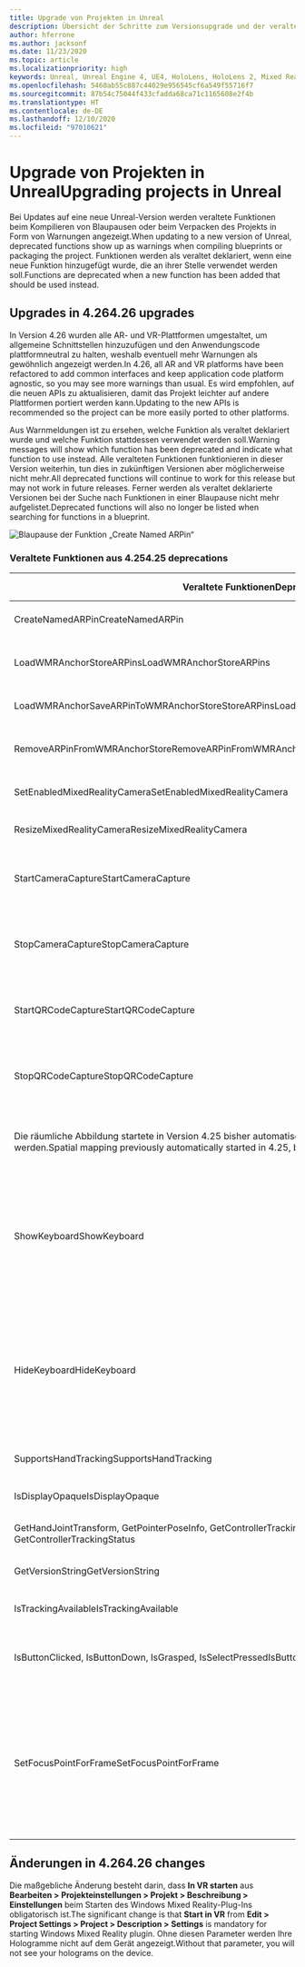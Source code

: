 ```yaml
---
title: Upgrade von Projekten in Unreal
description: Übersicht der Schritte zum Versionsupgrade und der veralteten APIs in Unreal-Projekten.
author: hferrone
ms.author: jacksonf
ms.date: 11/23/2020
ms.topic: article
ms.localizationpriority: high
keywords: Unreal, Unreal Engine 4, UE4, HoloLens, HoloLens 2, Mixed Reality, Entwicklung, Dokumentation, Leitfäden, Features, Mixed Reality-Headset, Windows Mixed Reality-Headset, Virtual Reality-Headset, Portieren, Upgrade
ms.openlocfilehash: 5460ab55c887c44029e956545cf6a549f55716f7
ms.sourcegitcommit: 87b54c75044f433cfadda68ca71c1165608e2f4b
ms.translationtype: HT
ms.contentlocale: de-DE
ms.lasthandoff: 12/10/2020
ms.locfileid: "97010621"
---
```

# <a name="upgrading-projects-in-unreal"></a><span data-ttu-id="176a1-104">Upgrade von Projekten in Unreal</span><span class="sxs-lookup"><span data-stu-id="176a1-104">Upgrading projects in Unreal</span></span>

<span data-ttu-id="176a1-105">Bei Updates auf eine neue Unreal-Version werden veraltete Funktionen beim Kompilieren von Blaupausen oder beim Verpacken des Projekts in Form von Warnungen angezeigt.</span><span class="sxs-lookup"><span data-stu-id="176a1-105">When updating to a new version of Unreal, deprecated functions show up as warnings when compiling blueprints or packaging the project.</span></span>  <span data-ttu-id="176a1-106">Funktionen werden als veraltet deklariert, wenn eine neue Funktion hinzugefügt wurde, die an ihrer Stelle verwendet werden soll.</span><span class="sxs-lookup"><span data-stu-id="176a1-106">Functions are deprecated when a new function has been added that should be used instead.</span></span> 

## <a name="426-upgrades"></a><span data-ttu-id="176a1-107">Upgrades in 4.26</span><span class="sxs-lookup"><span data-stu-id="176a1-107">4.26 upgrades</span></span>
 
<span data-ttu-id="176a1-108">In Version 4.26 wurden alle AR- und VR-Plattformen umgestaltet, um allgemeine Schnittstellen hinzuzufügen und den Anwendungscode plattformneutral zu halten, weshalb eventuell mehr Warnungen als gewöhnlich angezeigt werden.</span><span class="sxs-lookup"><span data-stu-id="176a1-108">In 4.26, all AR and VR platforms have been refactored to add common interfaces and keep application code platform agnostic, so you may see more warnings than usual.</span></span>  <span data-ttu-id="176a1-109">Es wird empfohlen, auf die neuen APIs zu aktualisieren, damit das Projekt leichter auf andere Plattformen portiert werden kann.</span><span class="sxs-lookup"><span data-stu-id="176a1-109">Updating to the new APIs is recommended so the project can be more easily ported to other platforms.</span></span>

<span data-ttu-id="176a1-110">Aus Warnmeldungen ist zu ersehen, welche Funktion als veraltet deklariert wurde und welche Funktion stattdessen verwendet werden soll.</span><span class="sxs-lookup"><span data-stu-id="176a1-110">Warning messages will show which function has been deprecated and indicate what function to use instead.</span></span>  <span data-ttu-id="176a1-111">Alle veralteten Funktionen funktionieren in dieser Version weiterhin, tun dies in zukünftigen Versionen aber möglicherweise nicht mehr.</span><span class="sxs-lookup"><span data-stu-id="176a1-111">All deprecated functions will continue to work for this release but may not work in future releases.</span></span>  <span data-ttu-id="176a1-112">Ferner werden als veraltet deklarierte Versionen bei der Suche nach Funktionen in einer Blaupause nicht mehr aufgelistet.</span><span class="sxs-lookup"><span data-stu-id="176a1-112">Deprecated functions will also no longer be listed when searching for functions in a blueprint.</span></span>

![Blaupause der Funktion „Create Named ARPin“](images/unreal-porting-img-01.png)

### <a name="425-deprecations"></a><span data-ttu-id="176a1-114">Veraltete Funktionen aus 4.25</span><span class="sxs-lookup"><span data-stu-id="176a1-114">4.25 deprecations</span></span>

| <span data-ttu-id="176a1-115">Veraltete Funktionen</span><span class="sxs-lookup"><span data-stu-id="176a1-115">Deprecated function</span></span> | <span data-ttu-id="176a1-116">Neue Funktion</span><span class="sxs-lookup"><span data-stu-id="176a1-116">New function</span></span> |
| --- | --- |
| <span data-ttu-id="176a1-117">CreateNamedARPin</span><span class="sxs-lookup"><span data-stu-id="176a1-117">CreateNamedARPin</span></span> | ![Blaupause der Funktion „Pin Component“](images/unreal-porting-img-02.png) |
| <span data-ttu-id="176a1-119">LoadWMRAnchorStoreARPins</span><span class="sxs-lookup"><span data-stu-id="176a1-119">LoadWMRAnchorStoreARPins</span></span> | ![Blaupause der Funktion „Load ARPins from Local Store“](images/unreal-porting-img-03.png) |
| <span data-ttu-id="176a1-121">LoadWMRAnchorSaveARPinToWMRAnchorStoreStoreARPins</span><span class="sxs-lookup"><span data-stu-id="176a1-121">LoadWMRAnchorSaveARPinToWMRAnchorStoreStoreARPins</span></span> | ![Blaupause der Funktion „Save ARPin to Local Store“](images/unreal-porting-img-04.png) |
| <span data-ttu-id="176a1-123">RemoveARPinFromWMRAnchorStore</span><span class="sxs-lookup"><span data-stu-id="176a1-123">RemoveARPinFromWMRAnchorStore</span></span> | ![Blaupause der Funktion „Remove ARPin from Local Store“](images/unreal-porting-img-05.png) |
| <span data-ttu-id="176a1-125">SetEnabledMixedRealityCamera</span><span class="sxs-lookup"><span data-stu-id="176a1-125">SetEnabledMixedRealityCamera</span></span> | ![Blaupause der Funktion „Set Enabled XRCamera“](images/unreal-porting-img-06.png) |
| <span data-ttu-id="176a1-127">ResizeMixedRealityCamera</span><span class="sxs-lookup"><span data-stu-id="176a1-127">ResizeMixedRealityCamera</span></span> | ![Blaupause der Funktion „Resize XRCamera“](images/unreal-porting-img-07.png) |
| <span data-ttu-id="176a1-129">StartCameraCapture</span><span class="sxs-lookup"><span data-stu-id="176a1-129">StartCameraCapture</span></span> | ![Blaupause der Funktion „Toggle ARCapture“ zum Starten der Erfassung des Kamerabilds](images/unreal-porting-img-08.png) |
| <span data-ttu-id="176a1-131">StopCameraCapture</span><span class="sxs-lookup"><span data-stu-id="176a1-131">StopCameraCapture</span></span> | ![Blaupause der Funktion „Toggle ARCapture“ zum Beenden der Erfassung des Kamerabilds](images/unreal-porting-img-09.png) |
| <span data-ttu-id="176a1-133">StartQRCodeCapture</span><span class="sxs-lookup"><span data-stu-id="176a1-133">StartQRCodeCapture</span></span> | ![Blaupause der Funktion „Toggle ARCapture“ zum Starten der Erfassung von QR-Codes](images/unreal-porting-img-10.png) |
| <span data-ttu-id="176a1-135">StopQRCodeCapture</span><span class="sxs-lookup"><span data-stu-id="176a1-135">StopQRCodeCapture</span></span> | ![Blaupause der Funktion „Toggle ARCapture“ zum Beenden der Erfassung von QR-Codes](images/unreal-porting-img-11.png) |
| <span data-ttu-id="176a1-137">Die räumliche Abbildung startete in Version 4.25 bisher automatisch, muss in Version 4.26 jedoch eingeschaltet werden.</span><span class="sxs-lookup"><span data-stu-id="176a1-137">Spatial mapping previously automatically started in 4.25, but now needs to be toggled in 4.26.</span></span> | ![Blaupause der Funktion „Toggle ARCapture“ zum Aktivieren der räumlichen Abbildung](images/unreal-porting-img-12.png) |
| <span data-ttu-id="176a1-139">ShowKeyboard</span><span class="sxs-lookup"><span data-stu-id="176a1-139">ShowKeyboard</span></span> | <span data-ttu-id="176a1-140">Wurde in 4.26 entfernt, da die Tastatur automatisch angezeigt wird, wenn der Fokus auf einem Textwidget liegt.</span><span class="sxs-lookup"><span data-stu-id="176a1-140">Removed in 4.26 since the keyboard automatically shows when a text widget is focused on.</span></span> |
| <span data-ttu-id="176a1-141">HideKeyboard</span><span class="sxs-lookup"><span data-stu-id="176a1-141">HideKeyboard</span></span> | <span data-ttu-id="176a1-142">Wurde in 4.26 entfernt, da die Tastatur automatisch ausgeblendet wird, wenn ein Textwidget den Fokus verliert.</span><span class="sxs-lookup"><span data-stu-id="176a1-142">Removed in 4.26 since the keyboard will automatically hide when a text widget is unfocused.</span></span> |
| <span data-ttu-id="176a1-143">SupportsHandTracking</span><span class="sxs-lookup"><span data-stu-id="176a1-143">SupportsHandTracking</span></span> | ![Blaupause der Eigenschaft „Supports Hand Tracking“](images/unreal-porting-img-13.png) |
| <span data-ttu-id="176a1-145">IsDisplayOpaque</span><span class="sxs-lookup"><span data-stu-id="176a1-145">IsDisplayOpaque</span></span> | ![Blaupause der Eigenschaft „IsDisplayOpaque“](images/unreal-porting-img-14.png) |
| <span data-ttu-id="176a1-147">GetHandJointTransform, GetPointerPoseInfo, GetControllerTrackingStatus</span><span class="sxs-lookup"><span data-stu-id="176a1-147">GetHandJointTransform, GetPointerPoseInfo, GetControllerTrackingStatus</span></span> | ![Blaupause der Funktion „Get Motion Controller Data“](images/unreal-porting-img-15.png) |
| <span data-ttu-id="176a1-149">GetVersionString</span><span class="sxs-lookup"><span data-stu-id="176a1-149">GetVersionString</span></span> | ![Blaupause der Funktion“Get Version String“](images/unreal-porting-img-16.png) |
| <span data-ttu-id="176a1-151">IsTrackingAvailable</span><span class="sxs-lookup"><span data-stu-id="176a1-151">IsTrackingAvailable</span></span> | ![Blaupause der Eigenschaft „IsTrackingAvailable“](images/unreal-porting-img-17.png) |
| <span data-ttu-id="176a1-153">IsButtonClicked, IsButtonDown, IsGrasped, IsSelectPressed</span><span class="sxs-lookup"><span data-stu-id="176a1-153">IsButtonClicked, IsButtonDown, IsGrasped, IsSelectPressed</span></span> | <span data-ttu-id="176a1-154">Verwenden Sie das Eingabeaktionssystem von Unreal.</span><span class="sxs-lookup"><span data-stu-id="176a1-154">Use Unreal’s input action system.</span></span> |
| <span data-ttu-id="176a1-155">SetFocusPointForFrame</span><span class="sxs-lookup"><span data-stu-id="176a1-155">SetFocusPointForFrame</span></span> | <span data-ttu-id="176a1-156">In 4.26 entfernt.</span><span class="sxs-lookup"><span data-stu-id="176a1-156">Removed in 4.26.</span></span>  <span data-ttu-id="176a1-157">Bisher für die Neuprojektion beim Remoting verwendet, das jetzt tiefenbasierte Neuprojektion unterstützt.</span><span class="sxs-lookup"><span data-stu-id="176a1-157">Previously used for reprojection when remoting, which now supports depth reprojection.</span></span> |

## <a name="426-changes"></a><span data-ttu-id="176a1-158">Änderungen in 4.26</span><span class="sxs-lookup"><span data-stu-id="176a1-158">4.26 changes</span></span>

<span data-ttu-id="176a1-159">Die maßgebliche Änderung besteht darin, dass **In VR starten** aus **Bearbeiten > Projekteinstellungen > Projekt > Beschreibung > Einstellungen** beim Starten des Windows Mixed Reality-Plug-Ins obligatorisch ist.</span><span class="sxs-lookup"><span data-stu-id="176a1-159">The significant change is that **Start in VR** from **Edit > Project Settings > Project > Description > Settings** is mandatory for starting Windows Mixed Reality plugin.</span></span> <span data-ttu-id="176a1-160">Ohne diesen Parameter werden Ihre Hologramme nicht auf dem Gerät angezeigt.</span><span class="sxs-lookup"><span data-stu-id="176a1-160">Without that parameter, you will not see your holograms on the device.</span></span>

